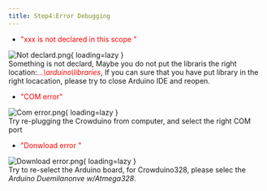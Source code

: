 ```yaml
---
title: Step4:Error Debugging
---
```


- <font color="red">"xxx is not declared in this scope "</font>

![Not declard.png](https://wiki.elecrow.com/images/c/c2/Not_declard.png){ loading=lazy }  
Something is not declard, Maybe you do not put the libraris the right location:<font color="red">*...\\arduino\\libraries*</font>, If you can sure that you have put library in the right locacation, please try to close Arduino IDE and reopen.

- <font color="red">"COM error"</font>

![Com error.png](https://wiki.elecrow.com/images/8/88/Com_error.png){ loading=lazy }  
Try re-plugging the Crowduino from computer, and select the right COM port

- <font color="red">"Donwload error "</font>

![Download error.png](https://wiki.elecrow.com/images/d/d7/Download_error.png){ loading=lazy }  
Try to re-select the Arduino board, for Crowduino328, please selec the *Arduino Duemilanonve w/Atmega328*.